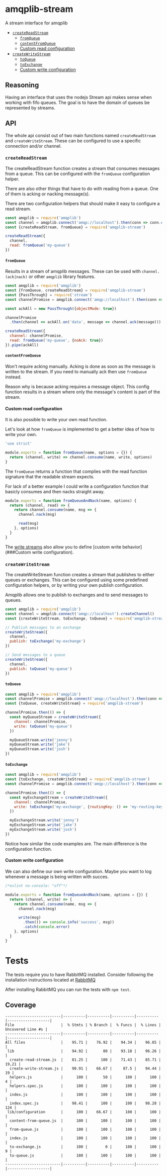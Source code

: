# amqplib-stream

A stream interface for amqplib

- [`createReadStream`](#createreadstream)
  * [`fromQueue`](#fromqueue)
  * [`contentFromQueue`](#contentfromqueue)
  * [Custom read configuration](#custom-read-configuration)
- [`createWriteStream`](#createwritestream)
  * [`toQueue`](#toqueue)
  * [`toExchange`](#toexchange)
  * [Custom write configuration](#custom-write-configuration)

## Reasoning

Having an interface that uses the nodejs Stream api makes sense when working
with fifo queues. The goal is to have the domain of queues be represented by
streams.

## API

The whole api consist out of two main functions named `createReadStream` and
`createWriteStream`. These can be configured to use a specific connection and/or
channel.

### `createReadStream`

The createReadStream function creates a stream that consumes messages from a
queue. This can be configured with the `fromQueue` configuration helper.

There are also other things that have to do with reading from a queue. One of
them is acking or nacking message(s).

There are two configuration helpers that should make it easy to configure
a read stream.

```js
const amqplib = require('amqplib')
const channel = amqplib.connect('amqp://localhost').then(conn => conn.createChannel())
const {createReadStream, fromQueue} = require('amqplib-stream')

createReadStream({
  channel,
  read: fromQueue('my-queue')
})
```

#### `fromQueue`

Results in a stream of amqplib messages. These can be used with
`channel.(ack|nack)` or other `amqplib` library features.

```js
const amqplib = require('amqplib')
const {fromQueue, createReadStream} = require('amqplib-stream')
const {PassThrough} = require('stream')
const channelPromise = amqplib.connect('amqp://localhost').then(conn => conn.createChannel())

const ackAll = new PassThrough({objectMode: true})

channelPromise
  .then(channel => ackAll.on('data', message => channel.ack(message)))

createReadStream({
  channel: channelPromise,
  read: fromQueue('my-queue', {noAck: true})
}).pipe(ackAll)
```

#### `contentFromQueue`

Won't require acking manually. Acking is done as soon as the message is written
to the stream. If you need to manually ack then use `fromQueue` instead.

Reason why is because acking requires a message object. This config function
results in a stream where only the message's content is part of the stream.

#### Custom read configuration

It is also possible to write your own read function.

Let's look at how `fromQueue` is implemented to get a better idea of how to
write your own.

```js
'use strict'

module.exports = function fromQueue(name, options = {}) {
  return (channel, write) => channel.consume(name, write, options)
}
```

The `fromQueue` returns a function that complies with the read function
signature that the readable stream expects.

For lack of a better example I could write a configuration function that
basicly consumes and then nacks straight away.

```js
module.exports = function fromQueueAndNack(name, options) {
  return (channel, read) => {
    return channel.consume(name, msg => {
      channel.nack(msg)

      read(msg)
    }, options)
  }
}
```

The [write streams](##createWriteStream) also allow you to define [custom write behavior](###Custom write configuration).

### `createWriteStream`

The createWriteStream function creates a stream that publishes to either queues
or exchanges. This can be configured using some predefined configuration
helpers, or by writing your own publish configuration.

Amqplib allows one to publish to exchanges and to send messages to queues.

```js
const amqplib = require('amqplib')
const channel = amqplib.connect('amqp://localhost').createChannel()
const {createWriteStream, toExchange, toQueue} = require('amqplib-stream')

// Publish messages to an exchange
createWriteStream({
  channel,
  publish: toExchange('my-exchange')
})

// Send messages to a queue
createWriteStream({
  channel,
  publish: toQueue('my-queue')
})
```

#### `toQueue`

```js
const amqplib = require('amqplib')
const channelPromise = amqplib.connect('amqp://localhost').then(conn => conn.createChannel())
const {toQueue, createWriteStream} = require('amqplib-stream')

channelPromise.then(() => {
  const myQueueStream = createWriteStream({
    channel: channelPromise,
    write: toQueue('my-queue')
  })

  myQueueStream.write('jenny')
  myQueueStream.write('jake')
  myQueueStream.write('josh')
})

```

#### `toExchange`

```js
const amqplib = require('amqplib')
const {toExchange, createWriteStream} = require('amqplib-stream')
const channelPromise = amqplib.connect('amqp://localhost').then(conn => conn.createChannel())

channelPromise.then(() => {
  const myExchangeStream = createWriteStream({
    channel: channelPromise,
    write: toExchange('my-exchange', {routingKey: () => 'my-routing-key'})
  })

  myExchangeStream.write('jenny')
  myExchangeStream.write('jake')
  myExchangeStream.write('josh')
})

```

Notice how similar the code examples are. The main difference is the
configuration function.

#### Custom write configuration

We can also define our own write configuration. Maybe you want to log whenever
a message is being written with succes.

```js
/*eslint no-console: "off"*/

module.exports = function fromQueueAndNack(name, options = {}) {
  return (channel, write) => {
    return channel.consume(name, msg => {
      channel.nack(msg)

      write(msg)
        .then(() => console.info('success', msg))
        .catch(console.error)
    }, options)
  }
}
```

# Tests

The tests require you to have RabbitMQ installed. Consider following the
installation instructions located at
[RabbitMQ](https://www.rabbitmq.com/download.html)

After installing RabbitMQ you can run the tests with `npm test`.

## Coverage

```
-------------------------|----------|----------|----------|----------|-------------------|
File                     |  % Stmts | % Branch |  % Funcs |  % Lines | Uncovered Line #s |
-------------------------|----------|----------|----------|----------|-------------------|
All files                |    95.71 |    76.92 |    94.34 |    96.85 |                   |
 lib                     |    94.92 |       80 |    93.18 |    96.26 |                   |
  create-read-stream.js  |    81.25 |      100 |    71.43 |    85.71 |             19,21 |
  create-write-stream.js |    90.91 |    66.67 |     87.5 |    94.44 |                19 |
  helpers.js             |      100 |       50 |      100 |      100 |                 4 |
  helpers.spec.js        |      100 |      100 |      100 |      100 |                   |
  index.js               |      100 |      100 |      100 |      100 |                   |
  index.spec.js          |    98.41 |      100 |      100 |    98.28 |               124 |
 lib/configuration       |      100 |    66.67 |      100 |      100 |                   |
  content-from-queue.js  |      100 |      100 |      100 |      100 |                   |
  from-queue.js          |      100 |      100 |      100 |      100 |                   |
  index.js               |      100 |      100 |      100 |      100 |                   |
  to-exchange.js         |      100 |        0 |      100 |      100 |                 9 |
  to-queue.js            |      100 |      100 |      100 |      100 |                   |
-------------------------|----------|----------|----------|----------|-------------------|
```

